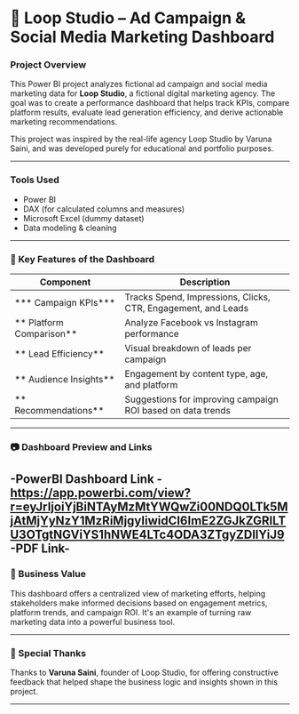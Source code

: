# 🚀 Loop Studio – Ad Campaign & Social Media Marketing Dashboard

### Project Overview
This Power BI project analyzes fictional ad campaign and social media marketing data for **Loop Studio**, a fictional digital marketing agency. The goal was to create a performance dashboard that helps track KPIs, compare platform results, evaluate lead generation efficiency, and derive actionable marketing recommendations.

This project was inspired by the real-life agency Loop Studio by Varuna Saini, and was developed purely for educational and portfolio purposes.

---

### Tools Used
- Power BI
- DAX (for calculated columns and measures)
- Microsoft Excel (dummy dataset)
- Data modeling & cleaning

---

### 📌 Key Features of the Dashboard
| Component | Description |
|----------|-------------|
| *** Campaign KPIs*** | Tracks Spend, Impressions, Clicks, CTR, Engagement, and Leads |
| ** Platform Comparison** | Analyze Facebook vs Instagram performance |
| ** Lead Efficiency** | Visual breakdown of leads per campaign |
| ** Audience Insights** | Engagement by content type, age, and platform |
| ** Recommendations** | Suggestions for improving campaign ROI based on data trends |

---

### 📷 Dashboard Preview and Links
-PowerBI Dashboard Link - https://app.powerbi.com/view?r=eyJrIjoiYjBiNTAyMzMtYWQwZi00NDQ0LTk5MjAtMjYyNzY1MzRiMjgyIiwidCI6ImE2ZGJkZGRlLTU3OTgtNGViYS1hNWE4LTc4ODA3ZTgyZDllYiJ9
-PDF Link-
---
### 🧠 Business Value
This dashboard offers a centralized view of marketing efforts, helping stakeholders make informed decisions based on engagement metrics, platform trends, and campaign ROI. It's an example of turning raw marketing data into a powerful business tool.

---

### 🤝 Special Thanks
Thanks to **Varuna Saini**, founder of Loop Studio, for offering constructive feedback that helped shape the business logic and insights shown in this project.

---

